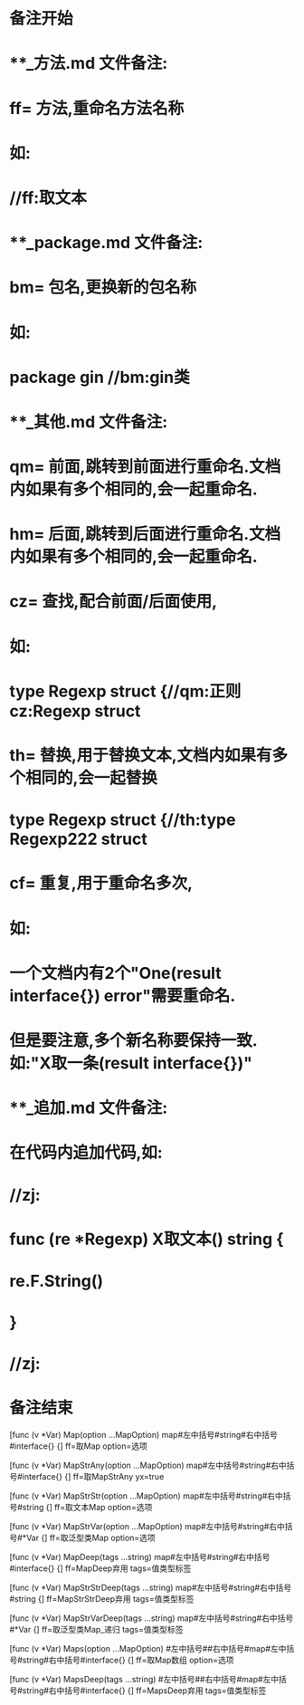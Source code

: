 # 备注开始
# **_方法.md 文件备注:
# ff= 方法,重命名方法名称
# 如:
# //ff:取文本

# **_package.md 文件备注:
# bm= 包名,更换新的包名称 
# 如: 
# package gin //bm:gin类

# **_其他.md 文件备注:
# qm= 前面,跳转到前面进行重命名.文档内如果有多个相同的,会一起重命名.
# hm= 后面,跳转到后面进行重命名.文档内如果有多个相同的,会一起重命名.
# cz= 查找,配合前面/后面使用,
# 如:
# type Regexp struct {//qm:正则 cz:Regexp struct
#
# th= 替换,用于替换文本,文档内如果有多个相同的,会一起替换
# type Regexp struct {//th:type Regexp222 struct
#
# cf= 重复,用于重命名多次,
# 如: 
# 一个文档内有2个"One(result interface{}) error"需要重命名.
# 但是要注意,多个新名称要保持一致. 如:"X取一条(result interface{})"

# **_追加.md 文件备注:
# 在代码内追加代码,如:
# //zj:
# func (re *Regexp) X取文本() string { 
#    re.F.String()
# }
# //zj:
# 备注结束

[func (v *Var) Map(option ...MapOption) map#左中括号#string#右中括号#interface{} {]
ff=取Map
option=选项

[func (v *Var) MapStrAny(option ...MapOption) map#左中括号#string#右中括号#interface{} {]
ff=取MapStrAny
yx=true

[func (v *Var) MapStrStr(option ...MapOption) map#左中括号#string#右中括号#string {]
ff=取文本Map
option=选项

[func (v *Var) MapStrVar(option ...MapOption) map#左中括号#string#右中括号#*Var {]
ff=取泛型类Map
option=选项

[func (v *Var) MapDeep(tags ...string) map#左中括号#string#右中括号#interface{} {]
ff=MapDeep弃用
tags=值类型标签

[func (v *Var) MapStrStrDeep(tags ...string) map#左中括号#string#右中括号#string {]
ff=MapStrStrDeep弃用
tags=值类型标签

[func (v *Var) MapStrVarDeep(tags ...string) map#左中括号#string#右中括号#*Var {]
ff=取泛型类Map_递归
tags=值类型标签

[func (v *Var) Maps(option ...MapOption) #左中括号##右中括号#map#左中括号#string#右中括号#interface{} {]
ff=取Map数组
option=选项

[func (v *Var) MapsDeep(tags ...string) #左中括号##右中括号#map#左中括号#string#右中括号#interface{} {]
ff=MapsDeep弃用
tags=值类型标签
